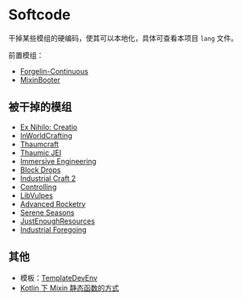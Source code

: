 # Softcode

干掉某些模组的硬编码，使其可以本地化，具体可查看本项目 `lang` 文件。

前置模组：

- [Forgelin-Continuous](https://www.curseforge.com/minecraft/mc-mods/forgelin-continuous)
- [MixinBooter](https://www.curseforge.com/minecraft/mc-mods/mixin-booter)

## 被干掉的模组

- [Ex Nihilo: Creatio](https://www.curseforge.com/minecraft/mc-mods/ex-nihilo-creatio)
- [InWorldCrafting](https://www.curseforge.com/minecraft/mc-mods/inworldcrafting)
- [Thaumcraft](https://www.curseforge.com/minecraft/mc-mods/thaumcraft)
- [Thaumic JEI](https://www.curseforge.com/minecraft/mc-mods/thaumic-jei)
- [Immersive Engineering](https://www.curseforge.com/minecraft/mc-mods/immersive-engineering)
- [Block Drops](https://www.curseforge.com/minecraft/mc-mods/block-drops-jei-addon)
- [Industrial Craft 2](https://www.curseforge.com/minecraft/mc-mods/industrial-craft)
- [Controlling](https://www.curseforge.com/minecraft/mc-mods/controlling)
- [LibVulpes](https://www.curseforge.com/minecraft/mc-mods/libvulpes)
- [Advanced Rocketry](https://www.curseforge.com/minecraft/mc-mods/advanced-rocketry)
- [Serene Seasons](https://www.curseforge.com/minecraft/mc-mods/serene-seasons)
- [JustEnoughResources](https://www.curseforge.com/minecraft/mc-mods/just-enough-resources-jer)
- [Industrial Foregoing](https://www.curseforge.com/minecraft/mc-mods/industrial-foregoing)

## 其他

- 模板：[TemplateDevEnv](https://github.com/CleanroomMC/TemplateDevEnv)
- [Kotlin 下 Mixin 静态函数的方式](https://github.com/SpongePowered/Mixin/issues/245#issuecomment-397858393)
